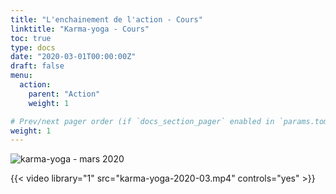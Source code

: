 ```yaml
---
title: "L'enchainement de l'action - Cours"
linktitle: "Karma-yoga - Cours"
toc: true
type: docs
date: "2020-03-01T00:00:00Z"
draft: false
menu:
  action:
    parent: "Action"
    weight: 1

# Prev/next pager order (if `docs_section_pager` enabled in `params.toml`)
weight: 1
---
```


![karma-yoga - mars 2020](/img/karma-yoga-2020-03.jpg)

{{< video library="1" src="karma-yoga-2020-03.mp4" controls="yes" >}}
